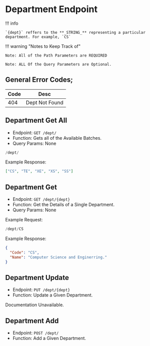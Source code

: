 # Department Endpoint

!!! info

    `{dept}` reffers to the **_STRING_** representing a particular department. For example, `CS`

!!! warning "Notes to Keep Track of"

    Note: All of the Path Parameters are REQUIRED

    Note: ALL Of the Query Parameters are Optional.

## General Error Codes;

| Code | Desc           |
| ---- | -------------- |
| 404  | Dept Not Found |

## Department Get All

- Endpoint: `GET /dept/`
- Function: Gets all of the Available Batches.
- Query Params: None

```py
/dept/
```

Example Response:

```json
["CS", "TE", "XE", "XS", "SS"]
```

## Department Get

- Endpoint: `GET /dept​/{dept}`
- Function: Get the Details of a Single Department.
- Query Params: None

Example Request:

```py
/dept/CS
```

Example Response:

```json
{
  "Code": "CS",
  "Name": "Computer Science and Enginerring."
}
```

## Department Update

- Endpoint: `PUT /dept​/{dept}`
- Function: Update a Given Department.

Documentation Unavailable.

## Department Add

- Endpoint: `POST /dept​/`
- Function: Add a Given Department.
